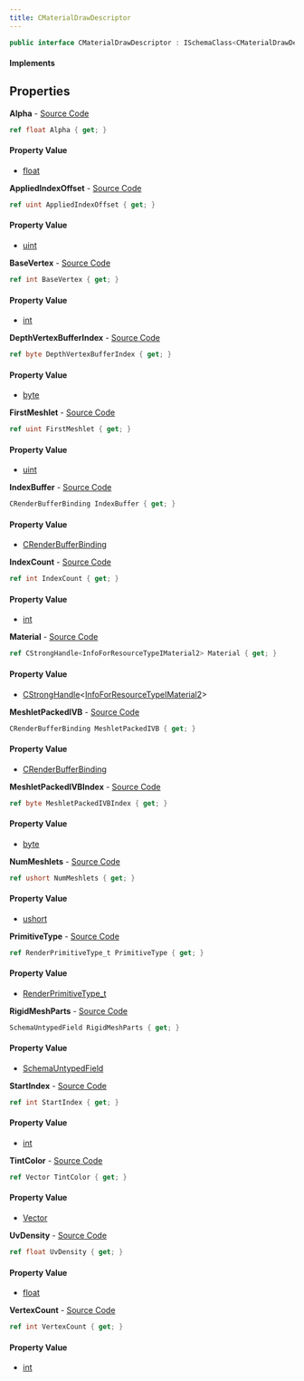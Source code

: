 ```yaml
---
title: CMaterialDrawDescriptor
---
```


```csharp
public interface CMaterialDrawDescriptor : ISchemaClass<CMaterialDrawDescriptor>, ISchemaField, ISchemaClass, INativeHandle
```

#### Implements

## Properties

**Alpha** - [Source Code](https://github.com/swiftly-solution/swiftlys2/blob/master/managed/src/SwiftlyS2.Generated/Schemas/Interfaces/CMaterialDrawDescriptor.cs#L20)

```csharp
ref float Alpha { get; }
```

#### Property Value

- [float](https://learn.microsoft.com/dotnet/api/system.single)

**AppliedIndexOffset** - [Source Code](https://github.com/swiftly-solution/swiftlys2/blob/master/managed/src/SwiftlyS2.Generated/Schemas/Interfaces/CMaterialDrawDescriptor.cs#L26)

```csharp
ref uint AppliedIndexOffset { get; }
```

#### Property Value

- [uint](https://learn.microsoft.com/dotnet/api/system.uint32)

**BaseVertex** - [Source Code](https://github.com/swiftly-solution/swiftlys2/blob/master/managed/src/SwiftlyS2.Generated/Schemas/Interfaces/CMaterialDrawDescriptor.cs#L37)

```csharp
ref int BaseVertex { get; }
```

#### Property Value

- [int](https://learn.microsoft.com/dotnet/api/system.int32)

**DepthVertexBufferIndex** - [Source Code](https://github.com/swiftly-solution/swiftlys2/blob/master/managed/src/SwiftlyS2.Generated/Schemas/Interfaces/CMaterialDrawDescriptor.cs#L28)

```csharp
ref byte DepthVertexBufferIndex { get; }
```

#### Property Value

- [byte](https://learn.microsoft.com/dotnet/api/system.byte)

**FirstMeshlet** - [Source Code](https://github.com/swiftly-solution/swiftlys2/blob/master/managed/src/SwiftlyS2.Generated/Schemas/Interfaces/CMaterialDrawDescriptor.cs#L24)

```csharp
ref uint FirstMeshlet { get; }
```

#### Property Value

- [uint](https://learn.microsoft.com/dotnet/api/system.uint32)

**IndexBuffer** - [Source Code](https://github.com/swiftly-solution/swiftlys2/blob/master/managed/src/SwiftlyS2.Generated/Schemas/Interfaces/CMaterialDrawDescriptor.cs#L45)

```csharp
CRenderBufferBinding IndexBuffer { get; }
```

#### Property Value

- [CRenderBufferBinding](/docs/api/shared/schemadefinitions/crenderbufferbinding)

**IndexCount** - [Source Code](https://github.com/swiftly-solution/swiftlys2/blob/master/managed/src/SwiftlyS2.Generated/Schemas/Interfaces/CMaterialDrawDescriptor.cs#L43)

```csharp
ref int IndexCount { get; }
```

#### Property Value

- [int](https://learn.microsoft.com/dotnet/api/system.int32)

**Material** - [Source Code](https://github.com/swiftly-solution/swiftlys2/blob/master/managed/src/SwiftlyS2.Generated/Schemas/Interfaces/CMaterialDrawDescriptor.cs#L49)

```csharp
ref CStrongHandle<InfoForResourceTypeIMaterial2> Material { get; }
```

#### Property Value

- [CStrongHandle](/docs/api/shared/natives/cstronghandle-1)<[InfoForResourceTypeIMaterial2](/docs/api/shared/schemadefinitions/infoforresourcetypeimaterial2)>

**MeshletPackedIVB** - [Source Code](https://github.com/swiftly-solution/swiftlys2/blob/master/managed/src/SwiftlyS2.Generated/Schemas/Interfaces/CMaterialDrawDescriptor.cs#L47)

```csharp
CRenderBufferBinding MeshletPackedIVB { get; }
```

#### Property Value

- [CRenderBufferBinding](/docs/api/shared/schemadefinitions/crenderbufferbinding)

**MeshletPackedIVBIndex** - [Source Code](https://github.com/swiftly-solution/swiftlys2/blob/master/managed/src/SwiftlyS2.Generated/Schemas/Interfaces/CMaterialDrawDescriptor.cs#L30)

```csharp
ref byte MeshletPackedIVBIndex { get; }
```

#### Property Value

- [byte](https://learn.microsoft.com/dotnet/api/system.byte)

**NumMeshlets** - [Source Code](https://github.com/swiftly-solution/swiftlys2/blob/master/managed/src/SwiftlyS2.Generated/Schemas/Interfaces/CMaterialDrawDescriptor.cs#L22)

```csharp
ref ushort NumMeshlets { get; }
```

#### Property Value

- [ushort](https://learn.microsoft.com/dotnet/api/system.uint16)

**PrimitiveType** - [Source Code](https://github.com/swiftly-solution/swiftlys2/blob/master/managed/src/SwiftlyS2.Generated/Schemas/Interfaces/CMaterialDrawDescriptor.cs#L35)

```csharp
ref RenderPrimitiveType_t PrimitiveType { get; }
```

#### Property Value

- [RenderPrimitiveType_t](/docs/api/shared/schemadefinitions/renderprimitivetype_t)

**RigidMeshParts** - [Source Code](https://github.com/swiftly-solution/swiftlys2/blob/master/managed/src/SwiftlyS2.Generated/Schemas/Interfaces/CMaterialDrawDescriptor.cs#L33)

```csharp
SchemaUntypedField RigidMeshParts { get; }
```

#### Property Value

- [SchemaUntypedField](/docs/api/shared/schemas/schemauntypedfield)

**StartIndex** - [Source Code](https://github.com/swiftly-solution/swiftlys2/blob/master/managed/src/SwiftlyS2.Generated/Schemas/Interfaces/CMaterialDrawDescriptor.cs#L41)

```csharp
ref int StartIndex { get; }
```

#### Property Value

- [int](https://learn.microsoft.com/dotnet/api/system.int32)

**TintColor** - [Source Code](https://github.com/swiftly-solution/swiftlys2/blob/master/managed/src/SwiftlyS2.Generated/Schemas/Interfaces/CMaterialDrawDescriptor.cs#L18)

```csharp
ref Vector TintColor { get; }
```

#### Property Value

- [Vector](/docs/api/shared/natives/vector)

**UvDensity** - [Source Code](https://github.com/swiftly-solution/swiftlys2/blob/master/managed/src/SwiftlyS2.Generated/Schemas/Interfaces/CMaterialDrawDescriptor.cs#L16)

```csharp
ref float UvDensity { get; }
```

#### Property Value

- [float](https://learn.microsoft.com/dotnet/api/system.single)

**VertexCount** - [Source Code](https://github.com/swiftly-solution/swiftlys2/blob/master/managed/src/SwiftlyS2.Generated/Schemas/Interfaces/CMaterialDrawDescriptor.cs#L39)

```csharp
ref int VertexCount { get; }
```

#### Property Value

- [int](https://learn.microsoft.com/dotnet/api/system.int32)

